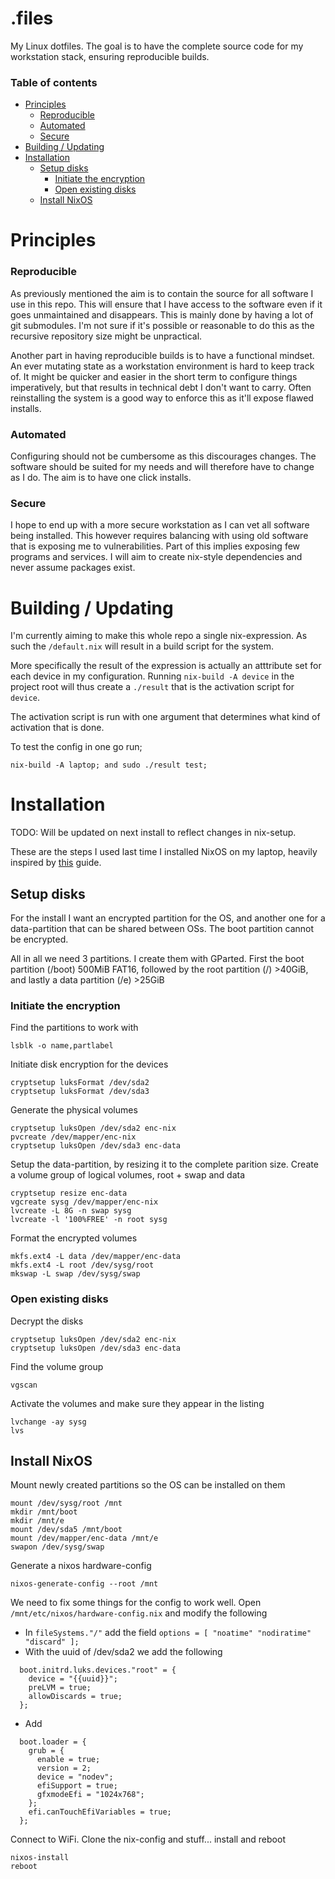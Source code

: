 # .files
My Linux dotfiles.
The goal is to have the complete source code for my workstation stack,
ensuring reproducible builds.

### Table of contents
  * [Principles](#principles)
    * [Reproducible](#reproducible)
    * [Automated](#automated)
    * [Secure](#secure)
  * [Building / Updating](#building--updating)
  * [Installation](#installation)
    * [Setup disks](#setup-disks)
      * [Initiate the encryption](#initiate-the-encryption)
      * [Open existing disks](#open-existing-disks)
    * [Install NixOS](#install-nixos)

# Principles
### Reproducible
As previously mentioned the aim is to contain the source for all software I use in this repo.
This will ensure that I have access to the software even if it goes unmaintained and disappears.
This is mainly done by having a lot of git submodules.
I'm not sure if it's possible or reasonable to do this as the recursive repository size might be unpractical.

Another part in having reproducible builds is to have a functional mindset.
An ever mutating state as a workstation environment is hard to keep track of.
It might be quicker and easier in the short term to configure things imperatively,
but that results in technical debt I don't want to carry.
Often reinstalling the system is a good way to enforce this as it'll expose flawed installs.

### Automated
Configuring should not be cumbersome as this discourages changes.
The software should be suited for my needs and will therefore have to change as I do.
The aim is to have one click installs.

### Secure
I hope to end up with a more secure workstation as I can vet all software being installed.
This however requires balancing with using old software that is exposing me to vulnerabilities.
Part of this implies exposing few programs and services.
I will aim to create nix-style dependencies and never assume packages exist.


# Building / Updating

I'm currently aiming to make this whole repo a single nix-expression. As such
the `/default.nix` will result in a build script for the system.

More specifically the result of the expression is actually an atttribute set
for each device in my configuration. Running `nix-build -A device` in the
project root will thus create a `./result` that is the activation script for
`device`.

The activation script is run with one argument that determines what kind of
activation that is done.

To test the config in one go run;
```
nix-build -A laptop; and sudo ./result test;
```


# Installation
TODO: Will be updated on next install to reflect changes in nix-setup.

These are the steps I used last time I installed NixOS on my laptop,
heavily inspired by [this](https://gist.github.com/martijnvermaat/76f2e24d0239470dd71050358b4d5134) guide.

## Setup disks
For the install I want an encrypted partition for the OS,
and another one for a data-partition that can be shared between OSs.
The boot partition cannot be encrypted.

All in all we need 3 partitions. I create them with GParted.
First the boot partition (/boot) 500MiB FAT16,
followed by the root partition (/) >40GiB,
and lastly a data partition (/e) >25GiB

### Initiate the encryption
Find the partitions to work with

    lsblk -o name,partlabel

Initiate disk encryption for the devices

    cryptsetup luksFormat /dev/sda2
    cryptsetup luksFormat /dev/sda3

Generate the physical volumes

    cryptsetup luksOpen /dev/sda2 enc-nix
    pvcreate /dev/mapper/enc-nix
    cryptsetup luksOpen /dev/sda3 enc-data

Setup the data-partition, by resizing it to the complete parition size.
Create a volume group of logical volumes, root + swap and data

    cryptsetup resize enc-data
    vgcreate sysg /dev/mapper/enc-nix
    lvcreate -L 8G -n swap sysg
    lvcreate -l '100%FREE' -n root sysg

Format the encrypted volumes

    mkfs.ext4 -L data /dev/mapper/enc-data
    mkfs.ext4 -L root /dev/sysg/root
    mkswap -L swap /dev/sysg/swap

### Open existing disks

Decrypt the disks

    cryptsetup luksOpen /dev/sda2 enc-nix
    cryptsetup luksOpen /dev/sda3 enc-data

Find the volume group

    vgscan

Activate the volumes and make sure they appear in the listing

    lvchange -ay sysg
    lvs

## Install NixOS

Mount newly created partitions so the OS can be installed on them

    mount /dev/sysg/root /mnt
    mkdir /mnt/boot
    mkdir /mnt/e
    mount /dev/sda5 /mnt/boot
    mount /dev/mapper/enc-data /mnt/e
    swapon /dev/sysg/swap

Generate a nixos hardware-config

    nixos-generate-config --root /mnt

We need to fix some things for the config to work well.
Open `/mnt/etc/nixos/hardware-config.nix` and modify the following

* In `fileSystems."/"` add the field `options = [ "noatime" "nodiratime" "discard" ];`
* With the uuid of /dev/sda2 we add the following
```
  boot.initrd.luks.devices."root" = {
    device = "{{uuid}}";
    preLVM = true;
    allowDiscards = true;
  };
```
* Add
```
  boot.loader = {
    grub = {
      enable = true;
      version = 2;
      device = "nodev";
      efiSupport = true;
      gfxmodeEfi = "1024x768";
    };
    efi.canTouchEfiVariables = true;
  };
```

Connect to WiFi. Clone the nix-config and stuff...
install and reboot

    nixos-install
    reboot
